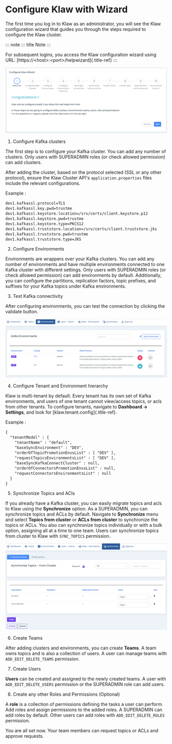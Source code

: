 # Configure Klaw with Wizard

The first time you log in to Klaw as an administrator, you will see the
Klaw configuration wizard that guides you through the steps required to
configure the Klaw cluster.

::: note
::: title
Note
:::

For subsequent logins, you access the Klaw configuration wizard using
URL: [https://\<host\>:\<port\>/helpwizard]{.title-ref}
:::

![image](../../../static/images/general/KlawWizard.png)

1.  Configure Kafka clusters

The first step is to configure your Kafka cluster. You can add any
number of clusters. Only users with SUPERADMIN roles (or check allowed
permission) can add clusters.

After adding the cluster, based on the protocol selected (SSL or any
other protocol), ensure the Klaw Cluster API\'s `application.properties`
files include the relevant configurations.

Example :

    dev1.kafkassl.protocol=TLS
    dev1.kafkassl.key.pwd=trustme
    dev1.kafkassl.keystore.location=/srv/certs/client.keystore.p12
    dev1.kafkassl.keystore.pwd=trustme
    dev1.kafkassl.keystore.type=PKCS12
    dev1.kafkassl.truststore.location=/srv/certs/client.truststore.jks
    dev1.kafkassl.truststore.pwd=trustme
    dev1.kafkassl.truststore.type=JKS

2.  Configure Environments

Environments are wrappers over your Kafka clusters. You can add any
number of environments and have multiple environments connected to one
Kafka cluster with different settings. Only users with SUPERADMIN roles
(or check allowed permission) can add environments by default.
Additionally, you can configure the partitions, replication factors,
topic prefixes, and suffixes for your Kafka topics under Kafka
environments.

3.  Test Kafka connectivity

After configuring environments, you can test the connection by clicking
the validate button.

![image](../../../static/images/general/EnvStatus.png)

4.  Configure Tenant and Environment hierarchy

Klaw is multi-tenant by default. Every tenant has its own set of Kafka
environments, and users of one tenant cannot view/access topics, or acls
from other tenants. To configure tenants, navigate to **Dashboard -\>
Settings**, and look for [klaw.tenant.config]{.title-ref}.

Example :

    {
      "tenantModel" : {
        "tenantName" : "default",
        "baseSyncEnvironment" : "DEV",
        "orderOfTopicPromotionEnvsList" : [ "DEV" ],
        "requestTopicsEnvironmentsList" : [ "DEV" ],
        "baseSyncKafkaConnectCluster" : null,
        "orderOfConnectorsPromotionEnvsList" : null,
        "requestConnectorsEnvironmentsList" : null
      }
    }

5.  Synchronize Topics and ACls

If you already have a Kafka cluster, you can easily migrate topics and
acls to Klaw using the **Synchronize** option. As a SUPERADMIN, you can
synchronize topics and ACLs by default. Navigate to **Synchronize** menu
and select **Topics from cluster** or **ACLs from cluster** to
synchronize the topics or ACLs. You also can synchronize topics
individually or with a bulk option, assigning all at a time to one team.
Users can synchronize topics from cluster to Klaw with `SYNC_TOPICS`
permission.

![image](../../../static/images/topic/SyncTopicsFromCluster.png)

6.  Create Teams

After adding clusters and environments, you can create **Teams**. A team
owns topics and is also a collection of users. A user can manage teams
with `ADD_EDIT_DELETE_TEAMS` permission.

7.  Create Users

**Users** can be created and assigned to the newly created teams. A user
with `ADD_EDIT_DELETE_USERS` permission or the SUPERADMIN role can add
users.

8.  Create any other Roles and Permissions (Optional)

A **role** is a collection of permissions defining the tasks a user can
perform. Add roles and assign permissions to the added roles. A
SUPERADMIN can add roles by default. Other users can add roles with
`ADD_EDIT_DELETE_ROLES` permission.

You are all set now. Your team members can request topics or ACLs and
approve requests.
